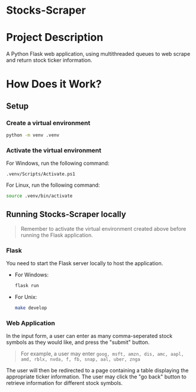 # Stocks-Scraper
# Project Description
A Python Flask web application, using multithreaded queues to web scrape and return stock ticker information.

# How Does it Work?

## Setup

### Create a virtual environment
```bash
python -m venv .venv
```

### Activate the virtual environment 
For Windows, run the following command:
```
.venv/Scripts/Activate.ps1
```

For Linux, run the following command:
```bash
source .venv/bin/activate
```

## Running Stocks-Scraper locally
> Remember to activate the virtual environment created above before running the Flask application.  

### Flask
You need to start the Flask server locally to host the application.

- For Windows:
  ```bash
  flask run
  ```
- For Unix:
  ```bash
  make develop
  ```

### Web Application
In the input form, a user can enter as many comma-seperated stock symbols as they would like, and press the "submit" button. 
> For example, a user may enter `goog, msft, amzn, dis, amc, aapl, amd, rblx, nvda, f, fb, snap, aal, uber, znga`

The user will then be redirected to a page containing a table displaying the appropriate ticker information.
The user may click the "go back" button to retrieve information for different stock symbols.
